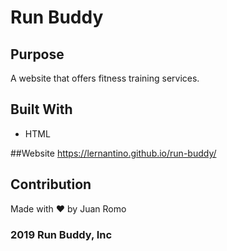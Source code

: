 
# Run Buddy 

## Purpose 
A website that offers fitness training services.

## Built With 
* HTML

##Website 
https://lernantino.github.io/run-buddy/

## Contribution
Made with ❤️ by Juan Romo 

### 2019 Run Buddy, Inc 
